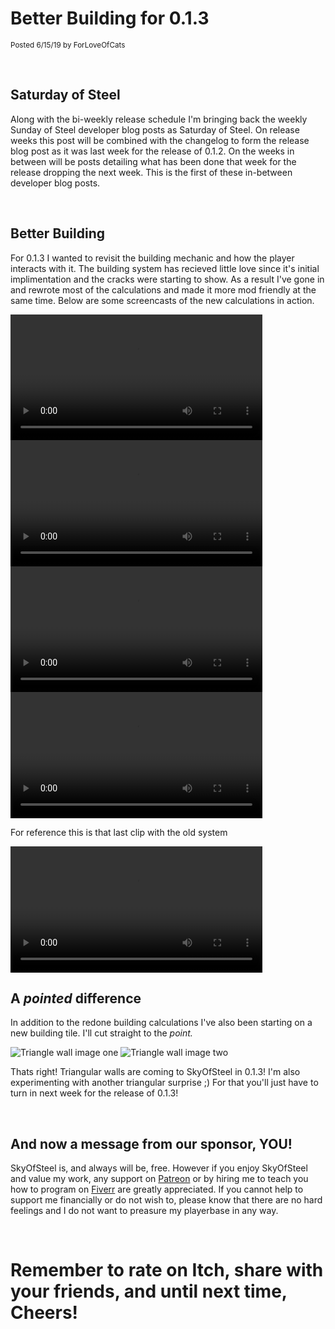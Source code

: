 
# Better Building for 0.1.3
<sup>Posted 6/15/19 by ForLoveOfCats</sup>


<br>


## Saturday of Steel
Along with the bi-weekly release schedule I'm bringing back the weekly Sunday of
Steel developer blog posts as Saturday of Steel. On release weeks this post will
be combined with the changelog to form the release blog post as it was last week
for the release of 0.1.2. On the weeks in between will be posts detailing what
has been done that week for the release dropping the next week. This is the
first of these in-between developer blog posts.


<br>


## Better Building

For 0.1.3 I wanted to revisit the building mechanic and how the player interacts
with it. The building system has recieved little love since it's initial
implimentation and the cracks were starting to show. As a result I've gone in
and rewrote most of the calculations and made it more mod friendly at the same
time. Below are some screencasts of the new calculations in action.


<video width="80%" controls>
<source src="BetterBuilding/wall.m4v" type="video/mp4">
Your browser does not support the video tag.
</video>

<br>

<video width="80%" controls>
<source src="BetterBuilding/platform_on_wall.m4v" type="video/mp4">
Your browser does not support the video tag.
</video>

<br>

<video width="80%" controls>
<source src="BetterBuilding/slope_on_wall.m4v" type="video/mp4">
Your browser does not support the video tag.
</video>

<br>

<video width="80%" controls>
<source src="BetterBuilding/hole_in_ground.m4v" type="video/mp4">
Your browser does not support the video tag.
</video>


For reference this is that last clip with the old system

<video width="80%" controls>
<source src="BetterBuilding/old_hole.mp4" type="video/mp4">
Your browser does not support the video tag.
</video>

<br>


## A *pointed* difference

In addition to the redone building calculations I've also been starting on a new
building tile. I'll cut straight to the *point.*

![Triangle wall image one](triangle_wall_1.png)
![Triangle wall image two](triangle_wall_2.png)

Thats right! Triangular walls are coming to SkyOfSteel in 0.1.3! I'm also
experimenting with another triangular surprise ;) For that you'll just have to
turn in next week for the release of 0.1.3!


<br>


## And now a message from our sponsor, YOU!
SkyOfSteel is, and always will be, free. However if you enjoy SkyOfSteel and
value my work, any support on [Patreon](https://www.patreon.com/user?u=19556107)
or by hiring me to teach you how to program on
[Fiverr](https://www.fiverr.com/forloveofcats/teach-you-to-program) are greatly
appreciated. If you cannot help to support me financially or do not wish to,
please know that there are no hard feelings and I do not want to preasure my
playerbase in any way.

<br>

# Remember to rate on Itch, share with your friends, and until next time, Cheers!

<br>
<br>
<br>
<br>
